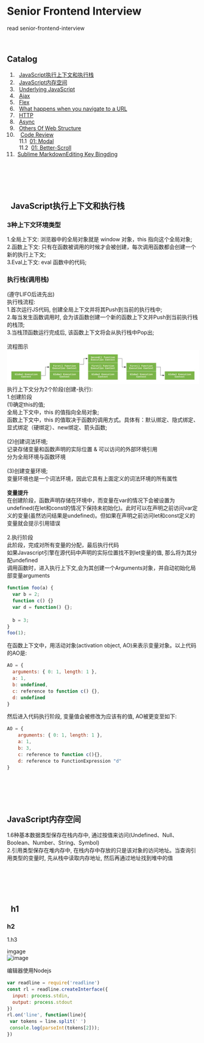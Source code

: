 # Senior Frontend Interview
read senior-frontend-interview <br>

<br>

<i id="catalog"></i>
## Catalog
1. &nbsp; [JavaScript执行上下文和执行栈](#01)
2. &nbsp; [JavaScript内存空间](#02)
3. &nbsp; [Underlying JavaScript](#underlying)
4. &nbsp; [Ajax](#ajax)
5. &nbsp; [Flex](#flex)
6. &nbsp; [What happens when you navigate to a URL](#input-url)
7. &nbsp; [HTTP](#http)
8. &nbsp; [Async](#async)
9. &nbsp; [Others Of Web Structure](#others)
10. &nbsp; &nbsp;[Code Review](#code-review)
           <br>&nbsp;&nbsp;11.1&nbsp;&nbsp;[01: Modal](#review01)
           <br>&nbsp;&nbsp;11.2&nbsp;&nbsp;[01: Better-Scroll](#review02)
11. &nbsp;[Sublime MarkdownEditing Key Bingding](#MarkdownEditing)

<br><br><br><br>

<i id="01"></i>
##    JavaScript执行上下文和执行栈

### 3种上下文环境类型
1.全局上下文: 浏览器中的全局对象就是 window 对象，this 指向这个全局对象;<br>
2.函数上下文: 只有在函数被调用的时候才会被创建，每次调用函数都会创建一个新的执行上下文;<br>
3.Eval上下文: eval 函数中的代码;

### 执行栈(调用栈)  
(遵守LIFO后进先出)<br>
执行栈流程:<br>
1.首次运行JS代码, 创建全局上下文并将其Push到当前的执行栈中;<br>
2.每当发生函数调用时, 会为该函数创建一个新的函数上下文并Push到当前执行栈的栈顶;<br>
3.当栈顶函数运行完成后, 该函数上下文将会从执行栈中Pop出;<br>
<br>
流程图示<br>
![执行栈流程](https://github.com/ColorChan/Basic/blob/master/senior-frontend-interview/source/68747470733a2f2f7573657221.webp?raw=true)
<br>
执行上下文分为2个阶段(创建-执行):<br>
1.创建阶段<br>
(1)确定this的值;<br>
全局上下文中，this 的值指向全局对象;<br>
函数上下文中，this 的值取决于函数的调用方式。具体有：默认绑定、隐式绑定、显式绑定（硬绑定）、new绑定、箭头函数;<br>
<br>
(2)创建词法环境;<br>
记录存储变量和函数声明的实际位置 & 可以访问的外部环境引用<br>
分为全局环境与函数环境<br>
<br>
(3)创建变量环境;<br>
变量环境也是一个词法环境，因此它具有上面定义的词法环境的所有属性<br>
<br>
**变量提升**<br>
在创建阶段，函数声明存储在环境中，而变量在var的情况下会被设置为undefined(在let和const的情况下保持未初始化)。此时可以在声明之前访问var定义的变量(虽然访问结果是undefined)。但如果在声明之前访问let和const定义的变量就会提示引用错误<br>
<br>
2.执行阶段<br>
此阶段，完成对所有变量的分配，最后执行代码<br>
如果Javascript引擎在源代码中声明的实际位置找不到let变量的值, 那么将为其分配undefined<br>
调用函数时，进入执行上下文,会为其创建一个Arguments对象，并自动初始化局部变量arguments<br>

```javascript
function foo(a) {
  var b = 2;
  function c() {}
  var d = function() {};

  b = 3;
}
foo(1);
```

在函数上下文中，用活动对象(activation object, AO)来表示变量对象。以上代码的AO是:<br>

```javascript
AO = {
  arguments: { 0: 1, length: 1 },
  a: 1,
  b: undefined,
  c: reference to function c() {},
  d: undefined
}
```

然后进入代码执行阶段, 变量值会被修改为应该有的值, AO被更变至如下:<br>

```javascript
AO = {
    arguments: { 0: 1, length: 1 },
    a: 1,
    b: 3,
    c: reference to function c(){},
    d: reference to FunctionExpression "d"
}
```

<br><br><br><br>

<i id="02"></i>
##  JavaScript内存空间
1.6种基本数据类型保存在栈内存中, 通过按值来访问(Undefined、Null、Boolean、Number、String、Symbol)<br>
2.引用类型保存在堆内存中, 在栈内存中存放的只是该对象的访问地址。当查询引用类型的变量时, 先从栈中读取内存地址, 然后再通过地址找到堆中的值<br>

<br><br><br><br>


<i id="xx"></i>
##    h1

### h2
1.h3<br>

imgage<br>
![image](https://github.com/ColorChan/Basic/blob/master/img/xxx.png?raw=true)
<br>




编辑器使用Nodejs <br>
```javascript
var readline = require('readline')
const rl = readline.createInterface({
  input: process.stdin,
  output: process.stdout
})
rl.on('line', function(line){
 var tokens = line.split(' ')
 console.log(parseInt(tokens[2]));
})
```